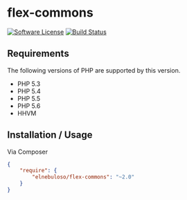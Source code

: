 # flex-commons

[![Software License](https://img.shields.io/packagist/l/elnebuloso/flex-commons.svg?style=flat-square)](LICENSE)
[![Build Status](https://img.shields.io/travis/elnebuloso/flex-commons/master.svg?style=flat-square)](https://travis-ci.org/elnebuloso/flex-commons)

## Requirements

The following versions of PHP are supported by this version.

* PHP 5.3
* PHP 5.4
* PHP 5.5
* PHP 5.6
* HHVM

## Installation / Usage

Via Composer

``` json
{
    "require": {
        "elnebuloso/flex-commons": "~2.0"
    }
}
```